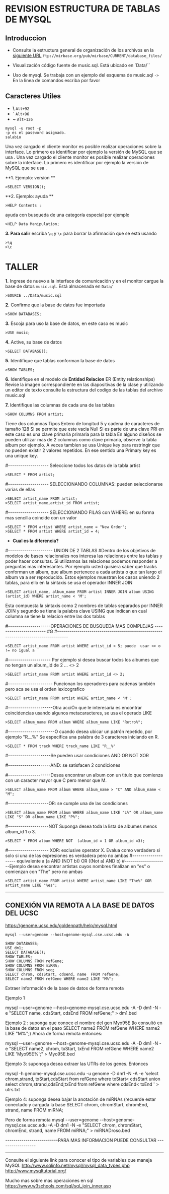 # REVISION ESTRUCTURA DE TABLAS DE MYSQL
## Introduccion

- Consulte la estructura general de organización de los archivos en la [siguiente URL](ftp://mirbase.org/pub/mirbase/CURRENT/database_files/) `ftp://mirbase.org/pub/mirbase/CURRENT/database_files/`
- Visualización código fuente de music.sql. Está ubicado en `Data/``

- Uso de mysql. Se trabaja con un ejemplo del esquema de music.sql `->` En la linea de comandos escriba por favor

## Caracteres Utiles
* **\\** `Alt+92`
* **\`** `Alt+96`
* **\~** `Alt+126`

```
mysql -u root -p
-p es el password asignado.
salabio

```
Una vez cargado el cliente monitor es posible realizar operaciones sobre la interface. Lo primero es identificar  por ejemplo la versión de MySQL que se usa .
Una vez cargado el cliente monitor es posible realizar operaciones sobre la interface. Lo primero es identificar  por ejemplo la versión de MySQL que se usa .

**1. Ejemplo: version **
```
>SELECT VERSION();
```

**2. Ejemplo: ayuda **
```
>HELP Contents ;
```
ayuda con busqueda de  una categoría especial por ejemplo
```
>HELP Data Manipulation;
```
**3. Para salir**
escriba `\q` y `\c` para borrar la afirmación que se está usando
```
>\q
>\c
```
# **TALLER**
**1.**  Ingrese de nuevo a la interface de comunicación y en el monitor cargue la base de datos `music.sql`. Está almacenada en `Data/`
```
>SOURCE ../Data/music.sql
```

**2.** Confirme que la base de datos fue importada
```
>SHOW DATABASES;
```

**3.** Escoja para uso la base de datos, en este caso es music
```
>USE music;
```


**4.** Active, su base de datos
```
>SELECT DATABASE();
```


**5.** Identifique que tablas conforman la base de datos
```
>SHOW TABLES;
```

**6.** Identifique en el modelo de **Entidad Relacion** ER (Entity relationships) Revise la imagen correspondiente en las diapositivas de la clase y utilizando un editor de texto consulte la estructura del codigo de las tablas del archivo music.sql

**7.** Identifique las columnas de cada una de las tablas
```
>SHOW COLUMNS FROM artist;
```

Tiene dos columnas
Tipos Entero de longitud 5 y cadena de caracteres de tamaño 128
Si se permite que este vacia Null
Si es parte de una clave PRI en este caso es una clave primaria primaria para la tabla
En alguno diseños se pueden utilizar mas de 2 columnas como clave primaria, observe la tabla album por ejemplo. A veces tambien se usa
Unique key para restringir que no pueden existir 2 valores repetidos. En ese sentido una Primary key es una unique key.

#-------------------- Seleccione todos los datos de la tabla artist
```
>SELECT * FROM artist;
```

#-------------------- SELECCIONANDO COLUMNAS: pueden seleccionarse varias de ellas

```
>SELECT artist_name FROM artist;
>SELECT artist_name,artist_id FROM artist;
```


#-------------------- SELECCIONANDO FILAS con WHERE: en su forma mas sencilla coincide con un valor
```
>SELECT * FROM artist WHERE artist_name = "New Order";
>SELECT * FROM artist WHERE artist_id = 4;
```


* **Cual es la diferencia?**

#---------------------- UNION DE 2 TABLAS
#Dentro de los objetivos de modelos de bases relacionales nos interesa las relaciones entre las tablas y poder hacer consultas. Si utilizamos las relaciones podemos responder a preguntas mas interesantes. Por ejemplo usted quisiera saber que tracks conforman un album, que album pertenece a cada artista o que tan largo el album va a ser reproducido. Estos ejemplos muestran los casos uniendo 2 tablas, para ello en la sintaxis se usa el operador INNER JOIN
```
>SELECT artist_name, album_name FROM artist INNER JOIN album USING (artist_id) WHERE artist_name < 'M';
```

Esta compuesta la sintaxis como 2 nombres de tablas separados por INNER JOIN y segundo se tiene la palabra clave USING que indican en cual columna se tiene la relacion entre las dos tablas

#---------------------OPERACIONES DE BUSQUEDA MAS COMPLEJAS ------------------------
#G
#-----------------------------------------------------------------------------------
```
>SELECT artist_name FROM artist WHERE artist_id < 5; puede  usar <> o != no igual a
```



#--------------------- Por ejemplo si desea buscar todos los albumes que no tengan un album_id de 2 ... <> 2
```
>SELECT artist_name FROM artist WHERE artist_id <> 2;
```

#---------------------- Funcionan los operadores  para cadenas también pero aca se usa el orden lexicografico
```
>SELECT artist_name FROM artist WHERE artist_name < 'M';
```


#----------------------Otra acciÓn que le interesaría es encontrar coincidencias usando algunos metacaracteres, se usa el operado LIKE
```
>SELECT album_name FROM album WHERE album_name LIKE "Retro%";
```

#-----------------------O cuando desea ubicar un patrón repetido, por ejemplo "R__%" Se especifica una palabra de 3 caracteres iniciando en R.

```
>SELECT * FROM track WHERE track_name LIKE "R__%"
```


#---------------------Se pueden usar condiciones AND OR NOT XOR

#---------------------AND: se satisfacen 2 condiciones

#---------------------Desea encontrar un album con un tìtulo que comienza con un caracter mayor que C pero menor que M.

```
>SELECT album_name FROM album WHERE album_name > "C" AND album_name < "M";
```


#--------------------OR: se cumple una de las condiciones

```
>SELECT album_name FROM album WHERE album_name LIKE "L%" OR album_name LIKE "S" OR album_name LIKE "P%";
```



#--------------------NOT Suponga desea toda la lista de albumes menos album_id 1 o 3.

```
>SELECT * FROM album WHERE NOT  (album_id = 1 OR album_id =3);
```


#-------------------- XOR: exclusive operator X. Evalua como verdadero si solo si una de las expresiones es verdadera pero no ambas
#-------------------- equivalente a (a AND (NOT b)) OR ((Not a) AND b)
#---------------------Ejemplo desea encontrar artistas cuyos nombres finalizan en "es" o comienzan con "The" pero no ambas

```
>SELECT artist_name FROM artist WHERE artist_name LIKE "The%" XOR artist_name LIKE "%es";
```


-----------------------------------------------------
CONEXIÓN VIA REMOTA A LA BASE DE DATOS DEL UCSC
-----------------------------------------------------

https://genome.ucsc.edu/goldenpath/help/mysql.html
```
mysql --user=genome --host=genome-mysql.cse.ucsc.edu -A

SHOW DATABASES;
USE dm1;
SELECT DATABASE();
SHOW TABLES;
SHOW COLUMNS FROM refGene;
SHOW COLUMNS FROM miRNA;
SHOW COLUMNS FROM seq;
SELECT chrom, cdsStart, cdsend, name  FROM refGene;
SELECT name2 FROM refGene WHERE name2 LIKE "M%";
```


Extraer información de la base de datos de forma remota



Ejemplo 1

mysql --user=genome --host=genome-mysql.cse.ucsc.edu -A -D dm1 -N -e "SELECT name, cdsStart, cdsEnd FROM refGene;" > dm1.bed

Ejemplo 2 : suponga que conoce el nombre del gen Myo95E (lo consultó en la base de datos en el paso SELECT name2 FROM refGene WHERE name2 LIKE "M%";)
Ahora de forma remota entonces:

mysql --user=genome --host=genome-mysql.cse.ucsc.edu -A -D dm1 -N -e "SELECT name2, chrom, txStart, txEnd FROM refGene WHERE name2 LIKE 'Myo95E%';" > Myo95E.bed

Ejemplo 3: suponoga desea extraer las UTRs de los genes. Entonces

mysql -h genome-mysql.cse.ucsc.edu -u genome -D dm1 -N -A -e 'select chrom,strand, txStart,cdsStart from refGene where txStart< cdsStart union select chrom,strand,cdsEnd,txEnd from refGene where cdsEnd< txEnd ' > utrs.txt

Ejemplo 4: suponga desea bajar la anotación de miRNAs (recuerde estar conectado y cargada la base SELECT chrom, chromStart, chromEnd, strand, name FROM miRNA;

Pero de forma remota
mysql --user=genome --host=genome-mysql.cse.ucsc.edu -A -D dm1 -N -e "SELECT chrom, chromStart, chromEnd, strand, name FROM miRNA;" > miRNADroso.bed


--------------------------PARA MAS INFORMACION PUEDE CONSULTAR ------------------

--------------------------------------------------------------------------------

Consulte el siguiente link para conocer el tipo de variables que maneja MySQL
http://www.sqlinfo.net/mysql/mysql_data_types.php
http://www.mysqltutorial.org/

Mucho mas sobre mas operaciones en sql
https://www.w3schools.com/sql/sql_join_inner.asp
